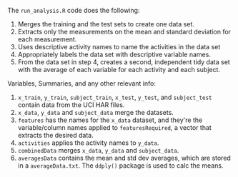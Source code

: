 The `run_analysis.R` code does the following:

1. Merges the training and the test sets to create one data set.
2. Extracts only the measurements on the mean and standard deviation for each measurement. 
3. Uses descriptive activity names to name the activities in the data set
4. Appropriately labels the data set with descriptive variable names. 
5. From the data set in step 4, creates a second, independent tidy data set with the average of each variable for each activity and each subject.


Variables, Summaries, and any other relevant info:

1. `x_train`, `y_train`, `subject_train`, `x_test`, `y_test`, and `subject_test` contain data from the UCI HAR files.
2. `x_data`, `y_data` and `subject_data` merge the datasets.
3. `features` has the names for the `x_data` dataset, and they're the variable/column names applied to `featuresRequired`, a vector that extracts the desired data.
4. `activities` applies the activity names to `y_data`.
5. `combinedData` merges `x_data`, `y_data` and `subject_data`.
6. `averagesData` contains the mean and std dev averages, which are stored in a `averageData.txt`.  The `ddply()` package is used to calc the means.
